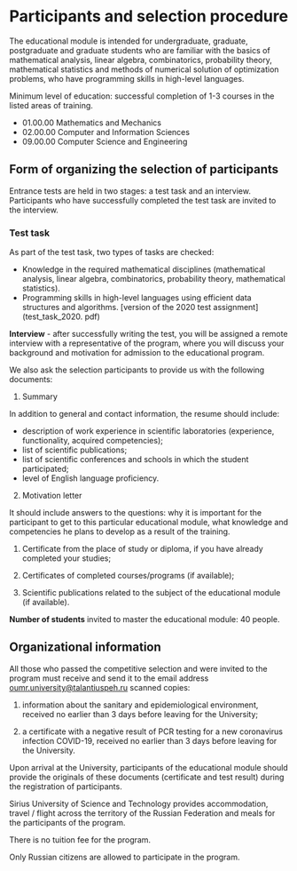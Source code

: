# Participants and selection procedure

The educational module is intended for undergraduate, graduate, postgraduate and graduate students who are familiar with the basics of mathematical analysis, linear algebra, combinatorics, probability theory, mathematical statistics and methods of numerical solution of optimization problems, who have programming skills in high-level languages.

Minimum level of education: successful completion of 1-3 courses in the listed areas of training.

- 01.00.00 Mathematics and Mechanics
- 02.00.00 Computer and Information Sciences
- 09.00.00 Computer Science and Engineering

## Form of organizing the selection of participants

Entrance tests are held in two stages: a test task and an interview. Participants who have successfully completed the test task are invited to the interview.

### Test task

As part of the test task, two types of tasks are checked:
- Knowledge in the required mathematical disciplines (mathematical analysis, linear algebra, combinatorics, probability theory, mathematical statistics).
- Programming skills in high-level languages using efficient data structures and algorithms.
[version of the 2020 test assignment](test_task_2020. pdf)

**Interview** - after successfully writing the test, you will be assigned a remote interview with a representative of the program, where you will discuss your background and motivation for admission to the educational program.

We also ask the selection participants to provide us with the following documents:

1. Summary

In addition to general and contact information, the resume should include:
- description of work experience in scientific laboratories (experience, functionality, acquired competencies);
- list of scientific publications;
- list of scientific conferences and schools in which the student participated;
- level of English language proficiency.

2. Motivation letter

It should include answers to the questions: why it is important for the participant to get to this particular educational module, what knowledge and competencies he plans to develop as a result of the training.

1. Certificate from the place of study or diploma, if you have already completed your studies;

2. Certificates of completed courses/programs (if available);

3. Scientific publications related to the subject of the educational module (if available).


**Number of students** invited to master the educational module: 40 people.

## Organizational information

All those who passed the competitive selection and were invited to the program must receive and send it to the email address oumr.university@talantiuspeh.ru scanned copies:

1) information about the sanitary and epidemiological environment, received no earlier than 3 days before leaving for the University;

2) a certificate with a negative result of PCR testing for a new coronavirus infection COVID-19, received no earlier than 3 days before leaving for the University.

Upon arrival at the University, participants of the educational module should provide the originals of these documents (certificate and test result) during the registration of participants.

Sirius University of Science and Technology provides accommodation, travel / flight across the territory of the Russian Federation and meals for the participants of the program.

There is no tuition fee for the program.

Only Russian citizens are allowed to participate in the program.